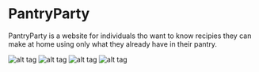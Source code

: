 # PantryParty


PantryParty is a website for individuals tho want to know recipies they can make at home using only what they already have in their pantry. 

![alt tag](https://raw.github.com/dukegallo/pantrtparty/master/images/to/top.png)
![alt tag](https://raw.github.com/dukegallo/pantrtparty/master/images/to/second.png)
![alt tag](https://raw.github.com/dukegallo/pantrtparty/master/images/to/third.png)
![alt tag](https://raw.github.com/dukegallo/pantrtparty/master/images/to/last.png)

